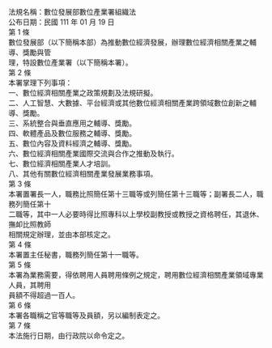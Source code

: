 法規名稱：數位發展部數位產業署組織法  
公布日期：民國 111 年 01 月 19 日  
第 1 條  
數位發展部（以下簡稱本部）為推動數位經濟發展，辦理數位經濟相關產業之輔導、獎勵與管  
理，特設數位產業署（以下簡稱本署）。  
第 2 條  
本署掌理下列事項：  
一、數位經濟相關產業之政策規劃及法規研擬。  
二、人工智慧、大數據、平台經濟或其他數位經濟相關產業跨領域數位創新之輔導、獎勵。  
三、系統整合與垂直應用之輔導、獎勵。  
四、軟體產品及數位服務之輔導、獎勵。  
五、數位內容及資料經濟之輔導、獎勵。  
六、數位經濟相關產業國際交流與合作之推動及執行。  
七、數位經濟相關產業人才培訓。  
八、其他有關數位經濟相關產業發展業務事項。  
第 3 條  
本署置署長一人，職務比照簡任第十三職等或列簡任第十三職等；副署長二人，職務列簡任第十  
二職等，其中一人必要時得比照專科以上學校副教授或教授之資格聘任，其退休、撫卹比照教師  
相關規定辦理，並由本部核定之。  
第 4 條  
本署置主任秘書，職務列簡任第十一職等。  
第 5 條  
本署為業務需要，得依聘用人員聘用條例之規定，聘用數位經濟相關產業領域專業人員，其聘用  
員額不得超過一百人。  
第 6 條  
本署各職稱之官等職等及員額，另以編制表定之。  
第 7 條  
本法施行日期，由行政院以命令定之。  


